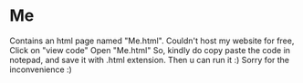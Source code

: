 # Me
Contains an html page named "Me.html". 
Couldn't host my website for free,
Click on "view code"
Open "Me.html"
So, kindly do copy paste the code in notepad, and save it with .html extension.
Then u can run it :)
Sorry for the inconvenience :)
